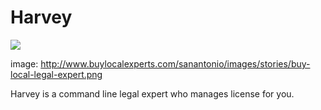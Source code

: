 Harvey
=====
![](http://i.imgur.com/raSkNrr.png?1)

image: http://www.buylocalexperts.com/sanantonio/images/stories/buy-local-legal-expert.png

Harvey is a command line legal expert who manages license for you.